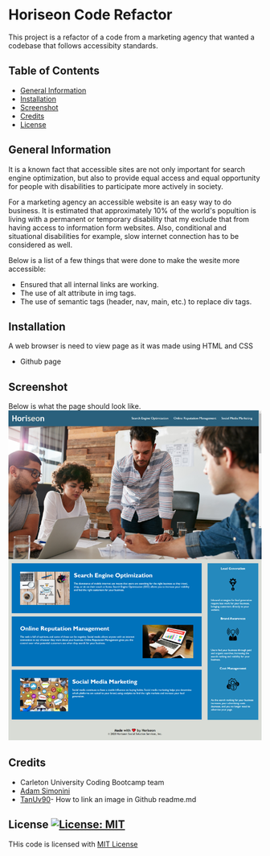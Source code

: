 # Horiseon Code Refactor

This project is a refactor of a code from a marketing agency that wanted a codebase that follows accessibity standards. 

## Table of Contents
* [General Information](#general-information)
* [Installation](#installation)
* [Screenshot](#screenshot)
* [Credits](#credits)
* [License](#license)
## General Information

It is a known fact that accessible sites are not only important for search engine optimization, but also to provide equal access and equal opportunity for people with disabilities to participate more actively in society.

For a marketing agency an accessible website is an easy way to do business. It is estimated that approximately 10% of the world's popultion is living with a permanent or temporary disability that my exclude that from having access to information form websites. Also, conditional and situational disabilities for example, slow internet connection has to be considered as well.  

Below is a list of a few things that were done to make the wesite more accessible:
* Ensured that all internal links are working.
* The use of alt attribute in img tags.
* The use of semantic tags (header, nav, main, etc.) to replace div tags.

## Installation
A web browser is need to view page as it was made using HTML and CSS
* Github page
[]()

## Screenshot
Below is what the page should look like.
<img src="assets/images/screencapture.png" alt="Screencapture of page">

## Credits
* Carleton University Coding Bootcamp team
* [Adam Simonini](https://github.com/adamsimonini)
* [TanUv90](https://www.youtube.com/watch?v=hHbWF1Bvgf4&t=5s)- How to link an image in Github readme.md

## License [![License: MIT](https://img.shields.io/badge/License-MIT-yellow.svg)](https://opensource.org/licenses/MIT)
THis code is licensed with [MIT License](https://github.com/nashwalters/horiseon-a11y-refactor/blob/main/LICENSE)

